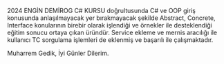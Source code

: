2024 ENGİN DEMİROG C# KURSU doğrultusunda C# ve OOP giriş konusunda anlaşılmayacak yer bırakmayacak şekilde Abstract, Concrete, Interface konularının birebir olarak işlendiği ve örnekler ile desteklendiği eğitim sonucu ortaya çıkan üründür.
Service ekleme ve mernis aracılığı ile kullanıcı TC sorgulama işlemleri de eklenmiş ve başarılı ile çalışmaktadır.

Muharrem Gedik, 
İyi Günler Dilerim.
